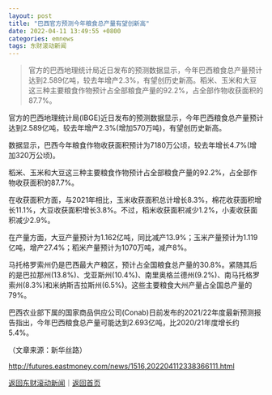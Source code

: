 ```yaml
---
layout: post
title: "巴西官方预测今年粮食总产量有望创新高"
date: 2022-04-11 13:49:55 +0800
categories: emnews
tags: 东财滚动新闻
---
```

> 官方的巴西地理统计局近日发布的预测数据显示，今年巴西粮食总产量预计达到2.589亿吨，较去年增产2.3%，有望创历史新高。稻米、玉米和大豆这三种主要粮食作物预计占全部粮食产量的92.2%，占全部作物收获面积的87.7%。

<p>官方的巴西地理统计局(IBGE)近日发布的预测数据显示，今年巴西粮食总产量预计达到2.589亿吨，较去年增产2.3%(增加570万吨)，有望创历史新高。</p><p>数据显示，巴西今年粮食作物收获面积预计为7180万公顷，较去年增长4.7%(增加320万公顷)。</p><p>稻米、玉米和大豆这三种主要粮食作物预计占全部粮食产量的92.2%，占全部作物收获面积的87.7%。</p><p>在收获面积方面，与2021年相比，玉米收获面积总计增长8.3%，棉花收获面积增长11.1%，大豆收获面积增长3.8%。不过，稻米收获面积减少1.2%，小麦收获面积减少2.9%。</p><p>在产量方面，大豆产量预计为1.162亿吨，同比减产13.9%；玉米产量预计为1.119亿吨，增产27.4%；稻米产量预计为1070万吨，减产8%。</p><p>马托格罗索州仍是巴西最大产粮区，预计占全国粮食总产量的30.8%。紧随其后的是巴拉那州(13.8%)、戈亚斯州(10.4%)、南里奥格兰德州(9.2%)、南马托格罗索州(8.3%)和米纳斯吉拉斯州(6.5%)。这些主要粮食大州产量占全国总产量的79%。</p><p>巴西农业部下属的国家商品供应公司(Conab)日前发布的2021/22年度最新预测报告指出，今年巴西粮食总产量可能达到2.693亿吨，比2020/21年度增长约5.4%。</p><p></p><p class="em_media">（文章来源：新华丝路）</p>

<http://futures.eastmoney.com/news/1516,202204112338366111.html>

[返回东财滚动新闻](//finews.withounder.com/emnews/)｜[返回首页](//finews.withounder.com/)
